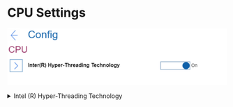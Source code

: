 # CPU Settings #

![](./img/cpu.png)

<details><summary>Intel (R) Hyper-Threading Technology</summary>

One of 2 possible states:

1.	**On** - it enables additional CPU threads. These threads appear as additional processors but share some resources with the other threads within a CPU. Default.
2.	Off - it enables only one thread within each execution core unit.

| WMI Setting name | Values | Locked by SVP | AMD/Intel |
|:---|:---|:---|:---|
| HyperThreadingTechnology | Disable, Enable | No | Both |


</details>
